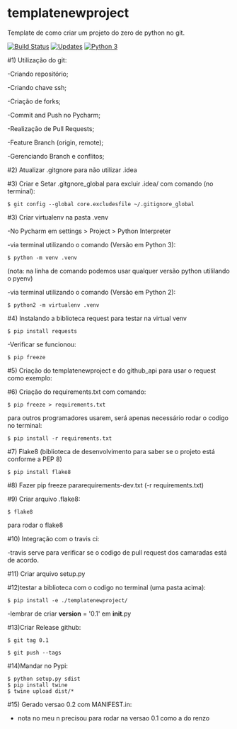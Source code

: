# templatenewproject
Template de como criar um projeto do zero de python no git.

[![Build Status](https://app.travis-ci.com/JoaoZati/libpythonpro.svg?branch=master)](https://app.travis-ci.com/JoaoZati/libpythonpro)
[![Updates](https://pyup.io/repos/github/JoaoZati/templatenewproject/shield.svg)](https://pyup.io/repos/github/JoaoZati/templatenewproject/)
[![Python 3](https://pyup.io/repos/github/JoaoZati/templatenewproject/python-3-shield.svg)](https://pyup.io/repos/github/JoaoZati/templatenewproject/)


#1) Utilização do git:

-Criando repositório;

-Criando chave ssh;

-Criação de forks;

-Commit and Push no Pycharm;

-Realização de Pull Requests;

-Feature Branch (origin, remote);

-Gerenciando Branch e conflitos;

#2) Atualizar .gitgnore para não utilizar .idea

#3) Criar e Setar .gitgnore_global para excluir .idea/ com comando (no terminal):
```buildoutcfg
$ git config --global core.excludesfile ~/.gitignore_global
```

#3) Criar virtualenv na pasta .venv

-No Pycharm em settings > Project > Python Interpreter

-via terminal utilizando o comando (Versão em Python 3):
```buildoutcfg
$ python -m venv .venv
```

(nota: na linha de comando podemos usar qualquer versão python utililando o pyenv)

-via terminal utilizando o comando (Versão em Python 2):
```buildoutcfg
$ python2 -m virtualenv .venv
```


#4) Instalando a biblioteca request para testar na virtual venv
```buildoutcfg
$ pip install requests
```
-Verificar se funcionou:
```buildoutcfg
$ pip freeze
```

#5) Criação do templatenewproject e do github_api para usar o request como exemplo:

#6) Criação do requirements.txt com comando:
```buildoutcfg
$ pip freeze > requirements.txt
```
para outros programadores usarem, será apenas necessário rodar o codigo no terminal:
```buildoutcfg
$ pip install -r requirements.txt
```

#7) Flake8 (biblioteca de desenvolvimento para saber se o projeto está conforme a PEP 8)
```buildoutcfg
$ pip install flake8
```

#8) Fazer pip freeze pararequirements-dev.txt (-r requirements.txt)

#9) Criar arquivo .flake8:
```buildoutcfg
$ flake8
```
para rodar o flake8

#10) Integração com o travis ci:

-travis serve para verificar se o codigo de pull request dos camaradas está de acordo.

#11) Criar arquivo setup.py

#12)testar a biblioteca com o codigo no terminal (uma pasta acima):
```buildoutcfg
$ pip install -e ./templatenewproject/
```

-lembrar de criar __version__ = '0.1' em __init__.py

#13)Criar Release github:
```buildoutcfg
$ git tag 0.1
```
```buildoutcfg
$ git push --tags
```

#14)Mandar no Pypi:
```buildoutcfg
$ python setup.py sdist
$ pip install twine
$ twine upload dist/*
```

#15) Gerado versao 0.2 com MANIFEST.in:

- nota no meu n precisou para rodar na versao 0.1 como a do renzo